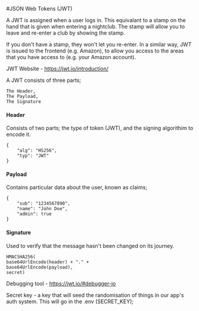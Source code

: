 
#JSON Web Tokens (JWT)

A JWT is assigned when a user logs in. This equivalant to a stamp on the hand that is given when entering a nightclub. The stamp will allow you to leave and re-enter a club by showing the stamp. 

If you don't have a stamp, they won't let you re-enter. In a similar way, JWT is issued to the frontend (e.g. Amazon), to allow you access to the areas that you have access to (e.g. your Amazon account).

JWT Website - https://jwt.io/introduction/

A JWT consists of three parts;

    The Header,
    The Payload, 
    The Signature

#### Header

Consists of two parts; the type of token (JWT), and the signing algorithim to encode it.

    {
        "alg": "HS256",
        "typ": "JWT"
    }

#### Payload

Contains particular data about the user, known as claims;

    {
        "sub": "1234567890",
        "name": "John Doe",
        "admin": true
    }

#### Signature

Used to verify that the message hasn't been changed on its journey. 

    HMACSHA256(
    base64UrlEncode(header) + "." +
    base64UrlEncode(payload),
    secret)

Debugging tool - https://jwt.io/#debugger-io

Secret key - a key that will seed the randomisation of things in our app's auth system. This will go in the .env (SECRET_KEY);

